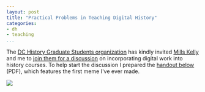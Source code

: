 ```yaml
---
layout: post
title: "Practical Problems in Teaching Digital History"
categories: 
- dh
- teaching
...
```


The [DC History Graduate Students organization](https://dchistorygrad.wordpress.com) has kindly invited [Mills Kelly](http://edwired.org/) and me to [join them for a discussion](https://dchistorygrad.wordpress.com/2015/03/09/stay-tuned-for-more-information/) on incorporating digital work into history courses. To help start the discussion I prepared the [handout below](/files/practical-problems-in-teaching-dh.pdf) (PDF), which features the first meme I've ever made.

[![](/figures/practical-problems/practical-problems.png)](/files/practical-problems-in-teaching-dh.pdf)
